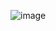 ![image](https://github.com/milkyWRLD/containers/assets/90769533/0d0b7eaf-b9c3-43eb-b313-b4fd5e14acfc)
